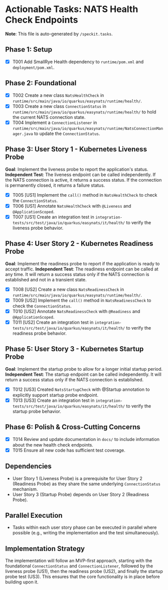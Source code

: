 # Actionable Tasks: NATS Health Check Endpoints

**Note**: This file is auto-generated by `/speckit.tasks`.

## Phase 1: Setup

- [X] T001 Add SmallRye Health dependency to `runtime/pom.xml` and `deployment/pom.xml`.

## Phase 2: Foundational

- [X] T002 Create a new class `NatsHealthCheck` in `runtime/src/main/java/io/quarkus/easynats/runtime/health/`.
- [X] T003 Create a new class `ConnectionStatus` in `runtime/src/main/java/io/quarkus/easynats/runtime/health/` to hold the current NATS connection state.
- [X] T004 Implement a `ConnectionListener` in `runtime/src/main/java/io/quarkus/easynats/runtime/NatsConnectionManager.java` to update the `ConnectionStatus`.

## Phase 3: User Story 1 - Kubernetes Liveness Probe

**Goal**: Implement the liveness probe to report the application's status.
**Independent Test**: The liveness endpoint can be called independently. If the NATS connection is active, it returns a success status. If the connection is permanently closed, it returns a failure status.

- [X] T005 [US1] Implement the `call()` method in `NatsHealthCheck` to check the `ConnectionStatus`.
- [X] T006 [US1] Annotate `NatsHealthCheck` with `@Liveness` and `@ApplicationScoped`.
- [X] T007 [US1] Create an integration test in `integration-tests/src/test/java/io/quarkus/easynats/it/health/` to verify the liveness probe behavior.

## Phase 4: User Story 2 - Kubernetes Readiness Probe

**Goal**: Implement the readiness probe to report if the application is ready to accept traffic.
**Independent Test**: The readiness endpoint can be called at any time. It will return a success status only if the NATS connection is established and not in a transient state.

- [X] T008 [US2] Create a new class `NatsReadinessCheck` in `runtime/src/main/java/io/quarkus/easynats/runtime/health/`.
- [X] T009 [US2] Implement the `call()` method in `NatsReadinessCheck` to check the `ConnectionStatus`.
- [X] T010 [US2] Annotate `NatsReadinessCheck` with `@Readiness` and `@ApplicationScoped`.
- [X] T011 [US2] Create an integration test in `integration-tests/src/test/java/io/quarkus/easynats/it/health/` to verify the readiness probe behavior.

## Phase 5: User Story 3 - Kubernetes Startup Probe

**Goal**: Implement the startup probe to allow for a longer initial startup period.
**Independent Test**: The startup endpoint can be called independently. It will return a success status only if the NATS connection is established.

- [X] T012 [US3] Created `NatsStartupCheck` with @Startup annotation to explicitly support startup probe endpoint.
- [X] T013 [US3] Create an integration test in `integration-tests/src/test/java/io/quarkus/easynats/it/health/` to verify the startup probe behavior.

## Phase 6: Polish & Cross-Cutting Concerns

- [X] T014 Review and update documentation in `docs/` to include information about the new health check endpoints.
- [X] T015 Ensure all new code has sufficient test coverage.

## Dependencies

- User Story 1 (Liveness Probe) is a prerequisite for User Story 2 (Readiness Probe) as they share the same underlying `ConnectionStatus` mechanism.
- User Story 3 (Startup Probe) depends on User Story 2 (Readiness Probe).

## Parallel Execution

- Tasks within each user story phase can be executed in parallel where possible (e.g., writing the implementation and the test simultaneously).

## Implementation Strategy

The implementation will follow an MVP-first approach, starting with the foundational `ConnectionStatus` and `ConnectionListener`, followed by the liveness probe (US1), then the readiness probe (US2), and finally the startup probe test (US3). This ensures that the core functionality is in place before building upon it.
